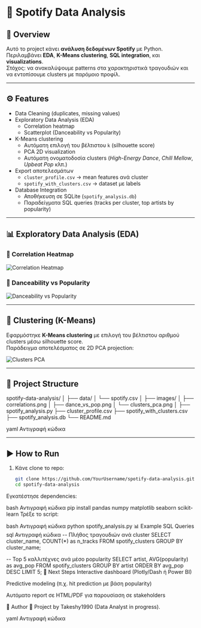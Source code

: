 # 🎵 Spotify Data Analysis

## 📖 Overview
Αυτό το project κάνει **ανάλυση δεδομένων Spotify** με Python.  
Περιλαμβάνει **EDA**, **K-Means clustering**, **SQL integration**, και **visualizations**.  
Στόχος: να ανακαλύψουμε patterns στα χαρακτηριστικά τραγουδιών και να εντοπίσουμε clusters με παρόμοιο προφίλ.

---

## ⚙️ Features
- Data Cleaning (duplicates, missing values)
- Exploratory Data Analysis (EDA)
  - Correlation heatmap
  - Scatterplot (Danceability vs Popularity)
- K-Means clustering
  - Αυτόματη επιλογή του βέλτιστου `k` (silhouette score)
  - PCA 2D visualization
  - Αυτόματη ονοματοδοσία clusters (*High-Energy Dance*, *Chill Mellow*, *Upbeat Pop* κλπ.)
- Export αποτελεσμάτων
  - `cluster_profile.csv` → mean features ανά cluster
  - `spotify_with_clusters.csv` → dataset με labels
- Database Integration
  - Αποθήκευση σε SQLite (`spotify_analysis.db`)
  - Παραδείγματα SQL queries (tracks per cluster, top artists by popularity)

---

## 📊 Exploratory Data Analysis (EDA)

### 🔹 Correlation Heatmap
![Correlation Heatmap](images/correlations.png)

### 🔹 Danceability vs Popularity
![Danceability vs Popularity](images/dance_vs_pop.png)

---

## 🤖 Clustering (K-Means)

Εφαρμόστηκε **K-Means clustering** με επιλογή του βέλτιστου αριθμού clusters μέσω silhouette score.  
Παράδειγμα αποτελέσματος σε 2D PCA projection:

![Clusters PCA](images/clusters_pca.png)

---

## 📂 Project Structure
spotify-data-analysis/
│
├── data/
│ └── spotify.csv
│
├── images/
│ ├── correlations.png
│ ├── dance_vs_pop.png
│ └── clusters_pca.png
│
├── spotify_analysis.py
├── cluster_profile.csv
├── spotify_with_clusters.csv
├── spotify_analysis.db
└── README.md

yaml
Αντιγραφή κώδικα

---

## ▶️ How to Run
1. Κάνε clone το repo:
   ```bash
   git clone https://github.com/YourUsername/spotify-data-analysis.git
   cd spotify-data-analysis
Εγκατέστησε dependencies:

bash
Αντιγραφή κώδικα
pip install pandas numpy matplotlib seaborn scikit-learn
Τρέξε το script:

bash
Αντιγραφή κώδικα
python spotify_analysis.py
📊 Example SQL Queries
sql
Αντιγραφή κώδικα
-- Πλήθος τραγουδιών ανά cluster
SELECT cluster_name, COUNT(*) as n_tracks
FROM spotify_clusters
GROUP BY cluster_name;

-- Top 5 καλλιτέχνες ανά μέσο popularity
SELECT artist, AVG(popularity) as avg_pop
FROM spotify_clusters
GROUP BY artist
ORDER BY avg_pop DESC
LIMIT 5;
🚀 Next Steps
Interactive dashboard (Plotly/Dash ή Power BI)

Predictive modeling (π.χ. hit prediction με βάση popularity)

Αυτόματο report σε HTML/PDF για παρουσίαση σε stakeholders

👤 Author
📌 Project by Takeshy1990 (Data Analyst in progress).

yaml
Αντιγραφή κώδικα
